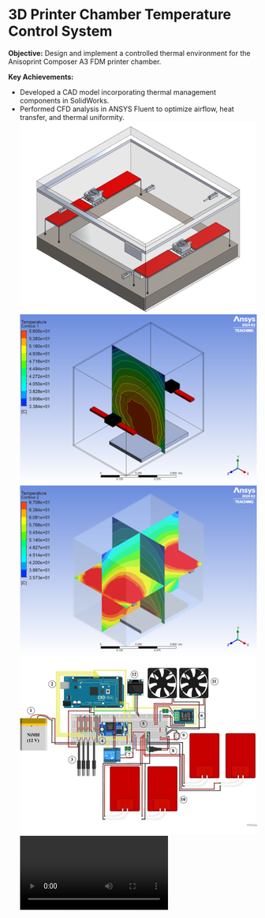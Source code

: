 # 3D Printer Chamber Temperature Control System

**Objective:** Design and implement a controlled thermal environment for the Anisoprint Composer A3 FDM printer chamber.  

**Key Achievements:**  
- Developed a CAD model incorporating thermal management components in SolidWorks.  
- Performed CFD analysis in ANSYS Fluent to optimize airflow, heat transfer, and thermal uniformity.  
![Temperature_Control_System](Temperature_Control_System.png)
![Temperature_Control_System](Contour_Analysis.png)
![Temperature_Control_System](Contour_Analysis_2.png)
![Temperature_Control_System](Circuit_Diagrm.jpg)
![Temperature_Control_System](CFD_results.mp4)
